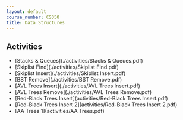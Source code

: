 ```yaml
---
layout: default
course_number: CS350
title: Data Structures
---
```



## Activities

  * [Stacks & Queues](./activities/Stacks & Queues.pdf)
  * [Skiplist Find](./activities/Skiplist Find.pdf)
  * [Skiplist Insert](./activities/Skiplist Insert.pdf)
  * [BST Remove](./activities/BST Remove.pdf)
  * [AVL Trees Insert](./activities/AVL Trees Insert.pdf)
  * [AVL Trees Remove](./activities/AVL Trees Remove.pdf)
  * [Red-Black Trees Insert](activities/Red-Black Trees Insert.pdf) 
  * [Red-Black Trees Insert 2](activities/Red-Black Trees Insert 2.pdf) 
  * [AA Trees 1](activities/AA Trees.pdf)
  <!-- * [AA Trees 2](activities/AA Trees 2.pdf) -->
  <!-- * [B Trees](activities/B-Trees.pdf) -->
  <!-- * [Binary Heaps](activities/Binary Heaps.pdf) -->
  <!-- * [Hash Tables](activities/Hash Tables.pdf) -->
  <!-- * [Graphs](activities/Graphs Adjacency Matrix and List.pdf) -->
